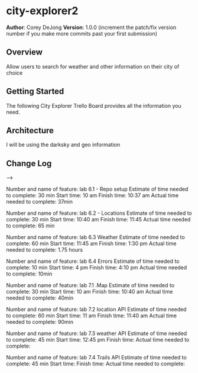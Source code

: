 # city-explorer2

**Author**: Corey DeJong
**Version**: 1.0.0 (increment the patch/fix version number if you make more commits past your first submission)

## Overview
<!-- Provide a high level overview of what this application is and why you are building it, beyond the fact that it's an assignment for this class. (i.e. What's your problem domain?) -->
Allow users to search for weather and other information on their city of choice

## Getting Started
<!-- What are the steps that a user must take in order to build this app on their own machine and get it running? -->
The following City Explorer Trello Board provides all the information you need.

## Architecture
<!-- Provide a detailed description of the application design. What technologies (languages, libraries, etc) you're using, and any other relevant design information. -->
I will be using the darksky and geo information

## Change Log
<!-- Use this area to document the iterative changes made to your application as each feature is successfully implemented. Use time stamps. Here's an examples:

01-01-2001 4:59pm - Application now has a fully-functional express server, with a GET route for the location resource.

## Credits and Collaborations
<!-- Give credit (and a link) to other people or resources that helped you build this application. -->
-->




Number and name of feature: lab 6.1 - Repo setup
Estimate of time needed to complete: 30 min
Start time: 10 am
Finish time: 10:37 am
Actual time needed to complete: 37min

Number and name of feature: lab 6.2 - Locations
Estimate of time needed to complete: 30 min
Start time: 10:40 am
Finish time: 11:45
Actual time needed to complete: 65 min

Number and name of feature: lab 6.3 Weather
Estimate of time needed to complete: 60 min
Start time: 11:45 am
Finish time: 1:30 pm
Actual time needed to complete: 1.75 hours

Number and name of feature: lab 6.4 Errors
Estimate of time needed to complete: 10 min
Start time: 4 pm
Finish time: 4:10 pm
Actual time needed to complete: 10min 

Number and name of feature: lab 7.1 .Map
Estimate of time needed to complete: 30 min
Start time: 10 am
Finish time: 10:40 am
Actual time needed to complete: 40min 

Number and name of feature: lab 7.2 location API
Estimate of time needed to complete: 60 min
Start time: 11 am
Finish time: 11:40 am
Actual time needed to complete: 90min 

Number and name of feature: lab 7.3 weather API
Estimate of time needed to complete: 45 min
Start time: 12:45 pm
Finish time: 
Actual time needed to complete:  

Number and name of feature: lab 7.4 Trails API
Estimate of time needed to complete: 45 min
Start time: 
Finish time: 
Actual time needed to complete:  